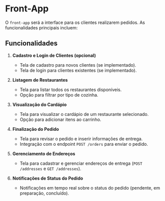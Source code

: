# Front-App

O `front-app` será a interface para os clientes realizarem pedidos. As funcionalidades principais incluem:

## Funcionalidades

1. **Cadastro e Login de Clientes (opcional)**
   - Tela de cadastro para novos clientes (se implementado).
   - Tela de login para clientes existentes (se implementado).

2. **Listagem de Restaurantes**
   - Tela para listar todos os restaurantes disponíveis.
   - Opção para filtrar por tipo de cozinha.

3. **Visualização do Cardápio**
   - Tela para visualizar o cardápio de um restaurante selecionado.
   - Opção para adicionar itens ao carrinho.

4. **Finalização do Pedido**
   - Tela para revisar o pedido e inserir informações de entrega.
   - Integração com o endpoint `POST /orders` para enviar o pedido.

5. **Gerenciamento de Endereços**
   - Tela para cadastrar e gerenciar endereços de entrega (`POST /addresses` e `GET /addresses`).

6. **Notificações de Status do Pedido**
   - Notificações em tempo real sobre o status do pedido (pendente, em preparação, concluído). 